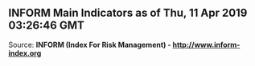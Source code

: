 ## INFORM Main Indicators as of Thu, 11 Apr 2019 03:26:46 GMT

Source: **INFORM (Index For Risk Management) - http://www.inform-index.org**